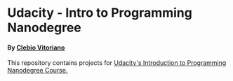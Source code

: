 # Udacity - Intro to Programming Nanodegree
#### By [Clebio Vitoriano](https://www.linkedin.com/in/clebiovitoriano/) 

This repository contains projects for [Udacity's Introduction to Programming Nanodegree Course.](https://br.udacity.com/course/intro-to-programming-nanodegree--nd000)
